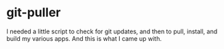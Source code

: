 # git-puller
I needed a little script to check for git updates, and then to pull, install, and build my various apps.  And this is what I came up with.
